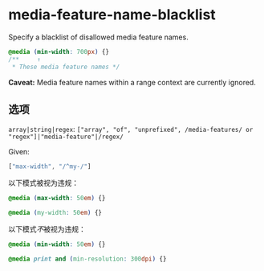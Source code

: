 # media-feature-name-blacklist

Specify a blacklist of disallowed media feature names.

```css
@media (min-width: 700px) {}
/**     ↑
 * These media feature names */
```

**Caveat:** Media feature names within a range context are currently ignored.

## 选项

`array|string|regex`: `["array", "of", "unprefixed", /media-features/ or "regex"]|"media-feature"|/regex/`

Given:

```js
["max-width", "/^my-/"]
```

以下模式被视为违规：

```css
@media (max-width: 50em) {}
```

```css
@media (my-width: 50em) {}
```

以下模式*不*被视为违规：

```css
@media (min-width: 50em) {}
```

```css
@media print and (min-resolution: 300dpi) {}
```
